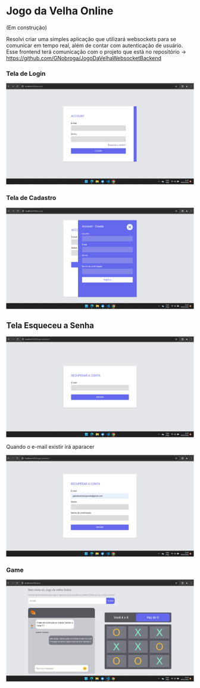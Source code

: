 # Jogo da Velha Online

(Em construção)

Resolvi criar uma simples aplicação que utilizará websockets para se comunicar em tempo real, além de contar com autenticação de usuário. Esse frontend terá comunicação com o projeto que está no repositório -> https://github.com/GNobroga/JogoDaVelhaWebsocketBackend

### Tela de Login

![Alt text](image-1.png)


### Tela de Cadastro

![Alt text](image-2.png)


## Tela Esqueceu a Senha

![Alt text](image-3.png)

Quando o e-mail existir irá aparacer

![Alt text](image-4.png)

### Game

![Alt text](image.png)
